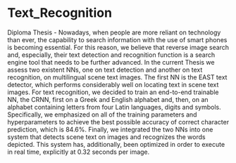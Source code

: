 # Text_Recognition
Diploma Thesis - Nowadays, when people are more reliant on technology than ever, the capability to search information with the use of smart phones is becoming essential. For this reason, we believe that reverse image search and, especially, their text detection and recognition function is a search engine tool that needs to be further advanced. In the current Thesis we assess two existent NNs, one on text detection and another on text recognition, on multilingual scene text images. The first NN is the EAST text detector, which performs considerably well on locating text in scene text images. For text recognition, we decided to train an end-to-end trainable NN, the CRNN, first on a Greek and English alphabet and, then, on an alphabet containing letters from four Latin languages, digits and symbols. Specifically, we emphasized on all of the training parameters and hyperparameters to achieve the best possible accuracy of correct character prediction, which is 84.6%. Finally, we integrated the two NNs into one system that detects scene text on images and recognizes the words depicted. This system has, additionally, been optimized in order to execute in real time, explicitly at 0.32 seconds per image.
